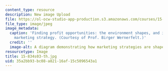 ```yaml
---
content_type: resource
description: New image Upload
file: https://ol-ocw-studio-app-production.s3.amazonaws.com/courses/15-834-marketing-strategy-spring-2003/35a2bb93bc08a82116af15c5096543a1_15-834s03-th.jpg
file_type: image/jpeg
image_metadata:
  caption: 'Finding profit opportunities: the environment shapes, and is shaped by,
    marketing strategy. (Courtesy of Prof. Birger Wernerfelt.)'
  credit: ''
  image-alt: A diagram demonstrating how marketing strategies are shaped by environment.
resourcetype: Image
title: 15-834s03-th.jpg
uid: 35a2bb93-bc08-a821-16af-15c5096543a1
---
```

